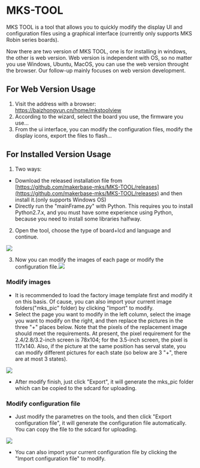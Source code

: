 # MKS-TOOL
MKS TOOL is a tool that allows you to quickly modify the display UI and configuration files using a graphical interface (currently only supports MKS Robin series boards).

Now there are two version of MKS TOOL, one is for installing in windows, the other is web version. Web version is independent with OS, so no matter you use Windows, Ubuntu, MacOS, you can use the web version throught the browser. Our follow-up mainly focuses on web version development.

## For Web Version Usage
1. Visit the address with a browser: https://baizhongyun.cn/home/mkstoolview
2. According to the wizard, select the board you use, the firmware you use...
3. From the ui interface, you can modify the configuration files, modify the display icons, export the files to flash...

## For Installed Version Usage

1. Two ways:
 - Download the released installation file from [https://github.com/makerbase-mks/MKS-TOOL/releases](https://github.com/makerbase-mks/MKS-TOOL/releases) and then install it.(only supports Windows OS) 
 - Directly run the "mainFrame.py" with Python. This requires you to install Python2.7.x, and you must have some experience using Python, because you need to install some libraries halfway. 
2. Open the tool, choose the type of board+lcd and language and continue.

![](https://github.com/makerbase-mks/MKS-TOOL/blob/master/Images/choose.png)

3. Now you can modify the images of each page or modify the configuration file.![](https://github.com/makerbase-mks/MKS-TOOL/blob/master/Images/step1.png)

### Modify images
 - It is recommended to load the factory image template first and modify it on this basis. Of cause, you can also import your current image folders("mks_pic" folder) by clicking "Import" to modify.
 - Select the page you want to modify in the left column, select the image you want to modify on the right, and then replace the pictures in the three "+" places below. Note that the pixels of the replacement image should meet the requirements. At present, the pixel requirement for the 2.4/2.8/3.2-inch screen is 78x104; for the 3.5-inch screen, the pixel is 117x140. Also, if the picture at the same position has serval state, you can modify different pictures for each state (so below are 3 "+", there are at most 3 states).
 
 ![](https://github.com/makerbase-mks/MKS-TOOL/blob/master/Images/step2.png)
 - After modify finish, just click "Export", it will generate the mks_pic folder which can be copied to the sdcard for uploading.
### Modify configuration file
 - Just modify the parametres on the tools, and then click "Export configuration file", it will generate the configuration file automatically. You can copy the file to the sdcard for uploading.
 
 ![](https://github.com/makerbase-mks/MKS-TOOL/blob/master/Images/step3.png)
 - You can also import your current configuration file by clicking the "Import configuration file" to modify.


